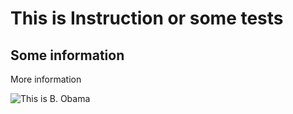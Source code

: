 # This is Instruction or some tests
## Some information
More information



![This is B. Obama][def1]


[def1]: https://sharij.net/wp-content/uploads/2017/01/barack-obama1.jpg